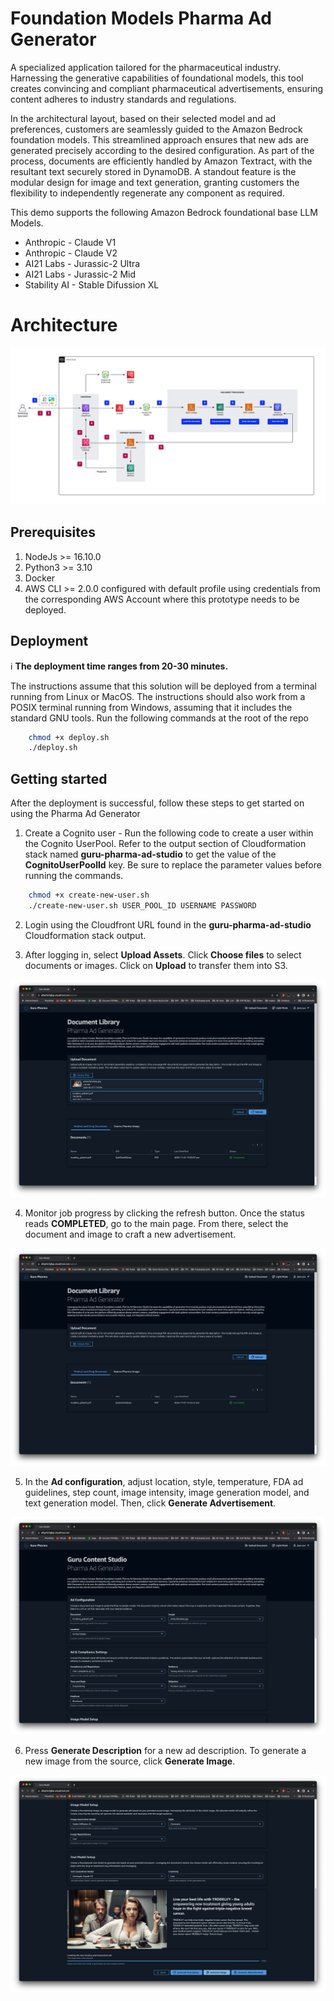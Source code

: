 # Foundation Models Pharma Ad Generator

A specialized application tailored for the pharmaceutical industry. Harnessing the generative capabilities of foundational models, this tool creates convincing and compliant pharmaceutical advertisements, ensuring content adheres to industry standards and regulations.

In the architectural layout, based on their selected model and ad preferences, customers are seamlessly guided to the Amazon Bedrock foundation models. This streamlined approach ensures that new ads are generated precisely according to the desired configuration. As part of the process, documents are efficiently handled by Amazon Textract, with the resultant text securely stored in DynamoDB. A standout feature is the modular design for image and text generation, granting customers the flexibility to independently regenerate any component as required.

This demo supports the following Amazon Bedrock foundational base LLM Models.

- Anthropic - Claude V1
- Anthropic - Claude V2
- AI21 Labs - Jurassic-2 Ultra
- AI21 Labs - Jurassic-2 Mid
- Stability AI - Stable Difussion XL

# Architecture

![Pharma Ad Architecture](./images/architecture.png)

## Prerequisites

1. NodeJs >= 16.10.0
2. Python3 >= 3.10
3. Docker
4. AWS CLI >= 2.0.0 configured with default profile using credentials from the corresponding AWS Account where this prototype needs to be deployed.

## Deployment

:information_source: **The deployment time ranges from 20-30 minutes.**

The instructions assume that this solution will be deployed from a terminal running from Linux or MacOS. The instructions should also work from a POSIX terminal running from Windows, assuming that it includes the standard GNU tools.
Run the following commands at the root of the repo

```bash
    chmod +x deploy.sh
    ./deploy.sh
```

## Getting started

After the deployment is successful, follow these steps to get started on using the Pharma Ad Generator

1. Create a Cognito user - Run the following code to create a user within the Cognito UserPool. Refer to the output section of Cloudformation stack named **guru-pharma-ad-studio**
   to get the value of the **CognitoUserPoolId** key. Be sure to replace the parameter values before running the commands.

```bash
    chmod +x create-new-user.sh
    ./create-new-user.sh USER_POOL_ID USERNAME PASSWORD
```

2. Login using the Cloudfront URL found in the **guru-pharma-ad-studio** Cloudformation stack output.

3. After logging in, select **Upload Assets**. Click **Choose files** to select documents or images. Click on **Upload** to transfer them into S3.

![Pharma Ad Upload File](./images/upload.png)

4. Monitor job progress by clicking the refresh button. Once the status reads **COMPLETED**, go to the main page. From there, select the document and image to craft a new advertisement.

![Pharma Ad Upload Progress](./images/upload_progress.png)

5. In the **Ad configuration**, adjust location, style, temperature, FDA ad guidelines, step count, image intensity, image generation model, and text generation model. Then, click **Generate Advertisement**.

![Pharma Ad configuration](./images/configuration.png)

6. Press **Generate Description** for a new ad description. To generate a new image from the source, click **Generate Image**.

![Pharma Ad configuration](./images/results.png)
